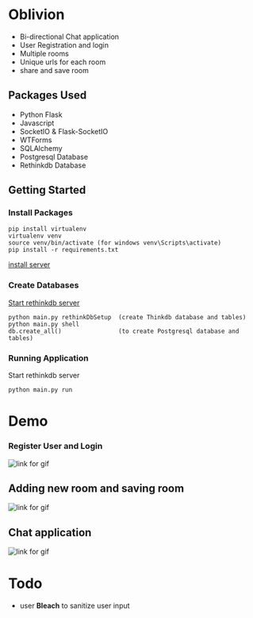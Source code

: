 # Oblivion

* Bi-directional Chat application
* User Registration and login
* Multiple rooms
* Unique urls for each room
* share and save room


## Packages Used

* Python Flask
* Javascript
* SocketIO & Flask-SocketIO
* WTForms
* SQLAlchemy
* Postgresql Database
* Rethinkdb Database


## Getting Started

### Install Packages
```
pip install virtualenv
virtualenv venv
source venv/bin/activate (for windows venv\Scripts\activate)
pip install -r requirements.txt
```
[install server](https://www.rethinkdb.com/docs/quickstart/)


### Create Databases

[Start rethinkdb server](https://www.rethinkdb.com/docs/quickstart/)
```
python main.py rethinkDbSetup  (create Thinkdb database and tables)
python main.py shell
db.create_all()                (to create Postgresql database and tables)
```

### Running Application

Start rethinkdb server

```
python main.py run

```


# Demo

### Register User and Login
![link for gif]( https://github.com/ObsidianRock/Oblivion-Chat/blob/master/video/register_1.gif "Register and Login")


## Adding new room and saving room
![link for gif](https://github.com/ObsidianRock/Oblivion-Chat/blob/master/video/add%20and%20save%20room.gif "New and Save room")


## Chat application
![link for gif](https://github.com/ObsidianRock/Oblivion-Chat/blob/master/video/chat_22.gif "Chat Application")



# Todo

* user __Bleach__ to sanitize  user input
